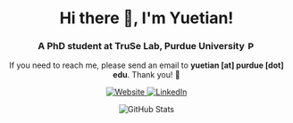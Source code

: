 <h1 align="center">Hi there 👋, I'm Yuetian!</h1>

<h3 align="center">A PhD student at TruSe Lab, Purdue University <img src="https://upload.wikimedia.org/wikipedia/commons/thumb/3/35/Purdue_Boilermakers_logo.svg/592px-Purdue_Boilermakers_logo.svg.png?20200422051240" alt="Purdue" height="15"></h3>


<p align="center">If you need to reach me, please send an email to <b>yuetian [at] purdue [dot] edu</b>. Thank you! 💌</p>

<p align="center">
  <a href="https://stry233.github.io/" target="_blank">
    <img alt="Website" src="https://img.shields.io/badge/Website-%2312100E.svg?&style=for-the-badge&logo=GitHub&logoColor=white"/>
  </a>
  <a href="https://www.linkedin.com/in/yuetianchen-rpi/" target="_blank">
    <img alt="LinkedIn" src="https://img.shields.io/badge/LinkedIn-%230077B5.svg?&style=for-the-badge&logo=linkedin&logoColor=white"/>
  </a>
</p>

<p align="center">
  <img src="http://github-profile-summary-cards.vercel.app/api/cards/profile-details?username=stry233&theme=default" alt="GitHub Stats">
</p>

